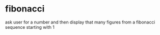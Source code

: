 # fibonacci

ask user for a number and then display that many figures from a fibonacci sequence starting with 1
